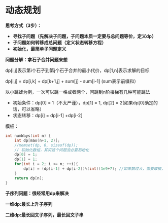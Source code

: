 # 动态规划

**思考方式（3步）：**

* **寻找子问题（先解决子问题，子问题本质一定要与总问题等价，定义dp）**
* **子问题如何转移成总问题（定义状态转移方程）**
* **初始化，最简单子问题定义**

**问题分解：拿石子合并问题来想**

dp\[i,j\]表示第i个石子到第j个石子合并的最小代价，dp\[1,n\]表示求解的目标

dp\[i,j\] = dp\[i,k\] + dp\[k+1,j\] + sum\[j\] - sum\[i-1\] \(sum表示前缀和）



以小跳蛙为例，一次可以跳一格或者两个，问跳到n阶楼梯有几种可能跳法

* 初始条件：dp\[0\] = 1（不太严谨），dp\[1\] = 1, dp\[2\] = 2\(如果dp\[0\]确定的话，可以省略）
* 状态转移：dp\[i\] = dp\[i-1\] +dp\[i-2\]

模板：

```cpp
int numWays(int n) {
    int dp[max(n+1, 2)];
    //memset(dp, 0, sizeof(dp)); 
    // 初始化数组，其实这个问题没必要初始化
    dp[0] = 1;
    dp[1] = 1;
    for(int i = 2; i <= n; ++i){
        dp[i] = (dp[i-1] + dp[i-2])%(int)(1e9+7); //如果数过大，需要取模，因为单纯1e9+7：leetcode会报错
    }
    return dp[n];
}
```

**子序列问题：很经常用dp来解决**

**一维dp:最长上升子序列**

**二维dp:最长回文子序列，最长回文子串**


